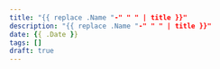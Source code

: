 ```yaml
---
title: "{{ replace .Name "-" " " | title }}"
description: "{{ replace .Name "-" " " | title }}"
date: {{ .Date }}
tags: []
draft: true
---
```


